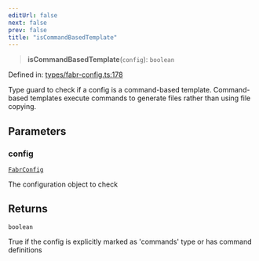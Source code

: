 ```yaml
---
editUrl: false
next: false
prev: false
title: "isCommandBasedTemplate"
---
```


> **isCommandBasedTemplate**(`config`): `boolean`

Defined in: [types/fabr-config.ts:178](https://github.com/yashjawale/fabr/blob/f92675816a3f8768b3ea0b7f8742e3a12556014c/src/types/fabr-config.ts#L178)

Type guard to check if a config is a command-based template.
Command-based templates execute commands to generate files rather than using file copying.

## Parameters

### config

[`FabrConfig`](/fabr/api/types/fabr-config/interfaces/fabrconfig/)

The configuration object to check

## Returns

`boolean`

True if the config is explicitly marked as 'commands' type or has command definitions
